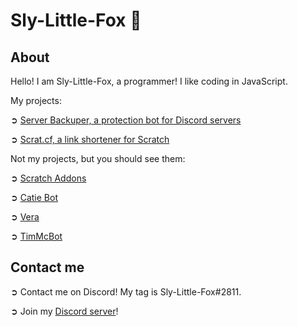 # Sly-Little-Fox 🦊
## About

Hello! I am Sly-Little-Fox, a programmer! I like coding in JavaScript.

My projects:

➲ [Server Backuper, a protection bot for Discord servers](https://server-backuper.cloud)

➲ [Scrat.cf, a link shortener for Scratch](https://scrat.cf)

Not my projects, but you should see them:

➲ [Scratch Addons](https://scratchaddons.com)

➲ [Catie Bot](http://catiebot.tk)

➲ [Vera](https://top.gg/bot/779787047685587005/)

➲ [TimMcBot](https://top.gg/bot/800377812699447306/)

## Contact me

➲ Contact me on Discord! My tag is Sly-Little-Fox#2811.

➲ Join my [Discord server](https://discord.com/invite/xzpcXYz6yK)!
